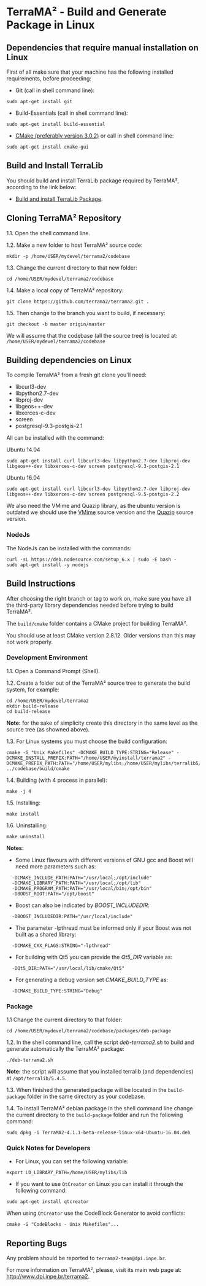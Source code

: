 # TerraMA² - Build and Generate Package in Linux

## Dependencies that require manual installation on Linux

First of all make sure that your machine has the following installed requirements, before proceeding:
* Git (call in shell command line):
```
sudo apt-get install git
```
* Build-Essentials (call in shell command line):
```
sudo apt-get install build-essential
```
* [CMake (preferably version 3.0.2)](https://cmake.org/download/) or call in shell command line:
```
sudo apt-get install cmake-gui
```

## Build and Install TerraLib

You should build and install TerraLib package required by TerraMA², according to the link below:
 - [Build and install TerraLib Package](http://www.dpi.inpe.br/terralib5/wiki/doku.php?id=wiki:documentation:devguide#downloading_the_source_code_and_building_instructions).

## Cloning TerraMA² Repository

1.1. Open the shell command line.

1.2. Make a new folder to host TerraMA² source code:
```
mkdir -p /home/USER/mydevel/terrama2/codebase
```

1.3. Change the current directory to that new folder:
```
cd /home/USER/mydevel/terrama2/codebase
```

1.4. Make a local copy of TerraMA² repository:
```
git clone https://github.com/terrama2/terrama2.git .
```

1.5. Then change to the branch you want to build, if necessary:
```
git checkout -b master origin/master
```

We will assume that the codebase (all the source tree) is located at: `/home/USER/mydevel/terrama2/codebase`

## Building dependencies on Linux

To compile TerraMA² from a fresh git clone you'll need:

- libcurl3-dev
- libpython2.7-dev
- libproj-dev
- libgeos++-dev
- libxerces-c-dev
- screen
- postgresql-9.3-postgis-2.1

All can be installed with the command:

Ubuntu 14.04
```
sudo apt-get install curl libcurl3-dev libpython2.7-dev libproj-dev libgeos++-dev libxerces-c-dev screen postgresql-9.3-postgis-2.1
```

Ubuntu 16.04
```
sudo apt-get install curl libcurl3-dev libpython2.7-dev libproj-dev libgeos++-dev libxerces-c-dev screen postgresql-9.5-postgis-2.2
````

We also need the VMime and Quazip library, as the ubuntu version is outdated we should use the [VMime](https://github.com/kisli/vmime/archive/v0.9.2.tar.gz) source version and the [Quazip](https://github.com/stachenov/quazip/archive/0.7.6.tar.gz) source version.

### NodeJs

The NodeJs can be installed with the commands:
```
curl -sL https://deb.nodesource.com/setup_6.x | sudo -E bash -
sudo apt-get install -y nodejs
```

## Build Instructions

After choosing the right branch or tag to work on, make sure you have all the third-party library dependencies needed before trying to build TerraMA².

The `build/cmake` folder contains a CMake project for building TerraMA².

You should use at least CMake version 2.8.12. Older versions than this may not work properly.

### Development Environment

1.1. Open a Command Prompt (Shell).

1.2. Create a folder out of the TerraMA² source tree to generate the build system, for example:
```
cd /home/USER/mydevel/terrama2
mkdir build-release
cd build-release
```
**Note:** for the sake of simplicity create this directory in the same level as the source tree (as showned above).

1.3. For Linux systems you must choose the build configuration:
```
cmake -G "Unix Makefiles" -DCMAKE_BUILD_TYPE:STRING="Release" -DCMAKE_INSTALL_PREFIX:PATH="/home/USER/myinstall/terrama2" -DCMAKE_PREFIX_PATH:PATH="/home/USER/mylibs;/home/USER/mylibs/terralib5/lib/cmake" ../codebase/build/cmake
```

1.4. Building (with 4 process in parallel):
```
make -j 4
```

1.5. Installing:
```
make install
```

1.6. Uninstalling:
```
make uninstall
```

**Notes:**

- Some Linux flavours with different versions of GNU gcc and Boost will need more parameters such as:
```
  -DCMAKE_INCLUDE_PATH:PATH="/usr/local;/opt/include"
  -DCMAKE_LIBRARY_PATH:PATH="/usr/local;/opt/lib"
  -DCMAKE_PROGRAM_PATH:PATH="/usr/local/bin;/opt/bin"
  -DBOOST_ROOT:PATH="/opt/boost"
```

- Boost can also be indicated by *BOOST_INCLUDEDIR*:
```
  -DBOOST_INCLUDEDIR:PATH="/usr/local/include"
```

- The parameter -lpthread must be informed only if your Boost was not built as a shared library:
```
  -DCMAKE_CXX_FLAGS:STRING="-lpthread"
```

- For building with Qt5 you can provide the *Qt5_DIR* variable as:
```
  -DQt5_DIR:PATH="/usr/local/lib/cmake/Qt5"
```

- For generating a debug version set *CMAKE_BUILD_TYPE* as:
```
  -DCMAKE_BUILD_TYPE:STRING="Debug"
```

### Package

1.1 Change the current directory to that folder:
```
cd /home/USER/mydevel/terrama2/codebase/packages/deb-package
```

1.2. In the shell command line, call the script *deb-terrama2.sh* to build and generate automatically the TerraMA² package:
```
./deb-terrama2.sh
```

**Note:** the script will assume that you installed terralib (and dependencies) at `/opt/terralib/5.4.5`.

1.3. When finished the generated package will be located in the `build-package` folder in the same directory as your codebase.

1.4. To install TerraMA² debian package in the shell command line change the current directory to the `build-package` folder and run the following command:
```
sudo dpkg -i TerraMA2-4.1.1-beta-release-linux-x64-Ubuntu-16.04.deb
```

### Quick Notes for Developers

- For Linux, you can set the following variable:
```
export LD_LIBRARY_PATH=/home/USER/mylibs/lib
```

- If you want to use `QtCreator` on Linux you can install it through the following command:
```
sudo apt-get install qtcreator
```
When using `QtCreator` use the CodeBlock Generator to avoid conflicts:
```
cmake -G "CodeBlocks - Unix Makefiles"...
```


## Reporting Bugs

Any problem should be reported to `terrama2-team@dpi.inpe.br`.

For more information on TerraMA², please, visit its main web page at: http://www.dpi.inpe.br/terrama2.
